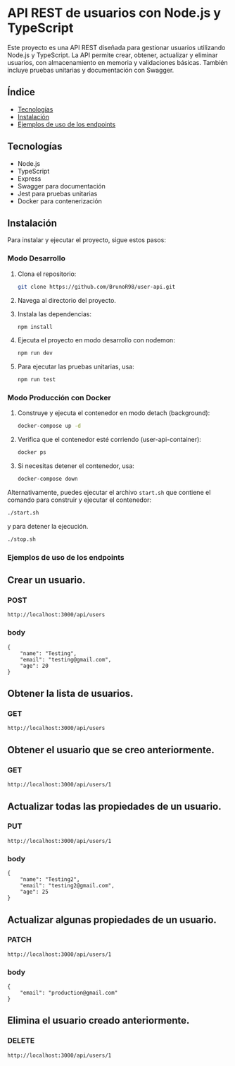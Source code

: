 # API REST de usuarios con Node.js y TypeScript

Este proyecto es una API REST diseñada para gestionar usuarios utilizando Node.js y TypeScript. La API permite crear, obtener, actualizar y eliminar usuarios, con almacenamiento en memoria y validaciones básicas. También incluye pruebas unitarias y documentación con Swagger.

## Índice

- [Tecnologías](#tecnologías)
- [Instalación](#instalación)
- [Ejemplos de uso de los endpoints](#ejemplos-de-uso-de-los-endpoints)

## Tecnologías

- Node.js
- TypeScript
- Express
- Swagger para documentación
- Jest para pruebas unitarias
- Docker para contenerización

## Instalación

Para instalar y ejecutar el proyecto, sigue estos pasos:

### Modo Desarrollo

1. Clona el repositorio:
    ```bash
    git clone https://github.com/BrunoR98/user-api.git
    ```

2. Navega al directorio del proyecto.

3. Instala las dependencias:
    ```bash
    npm install
    ```

4. Ejecuta el proyecto en modo desarrollo con nodemon:
    ```bash
    npm run dev
    ```

5. Para ejecutar las pruebas unitarias, usa:
    ```bash
    npm run test
    ```

### Modo Producción con Docker

1. Construye y ejecuta el contenedor en modo detach (background):
    ```bash
    docker-compose up -d
    ```

2. Verifica que el contenedor esté corriendo (user-api-container):
    ```bash
    docker ps
    ```

3. Si necesitas detener el contenedor, usa:
    ```bash
    docker-compose down
    ```

Alternativamente, puedes ejecutar el archivo `start.sh` que contiene el comando para construir y ejecutar el contenedor:

```bash
./start.sh
```

y para detener la ejecución.

```bash
./stop.sh
```

### Ejemplos de uso de los endpoints

## Crear un usuario.

### POST 
```
http://localhost:3000/api/users
```
### body
```
{
    "name": "Testing",
    "email": "testing@gmail.com",
    "age": 20
}
```

## Obtener la lista de usuarios.

### GET
```
http://localhost:3000/api/users
```

## Obtener el usuario que se creo anteriormente.

### GET
```
http://localhost:3000/api/users/1
```

## Actualizar todas las propiedades de un usuario.

### PUT
```
http://localhost:3000/api/users/1
```
### body
```
{
    "name": "Testing2",
    "email": "testing2@gmail.com",
    "age": 25
}
```

## Actualizar algunas propiedades de un usuario.

### PATCH
```
http://localhost:3000/api/users/1
```
### body
```
{
    "email": "production@gmail.com"
}
```

## Elimina el usuario creado anteriormente.

### DELETE
```
http://localhost:3000/api/users/1
```


